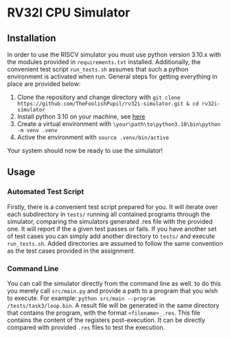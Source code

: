 # RV32I CPU Simulator

## Installation

In order to use the RISCV simulator you must use python version 3.10.x with the modules provided in `requirements.txt` installed. Additionally, the convenient test script `run_tests.sh` assumes that such a python environment is activated when run. General steps for getting everything in place are provided below:

1. Clone the repository and change directory with `git clone https://github.com/TheFoolishPupil/rv32i-simulator.git & cd rv32i-simulator`
2. Install python 3.10 on your machine, see [here](https://www.python.org/downloads/release/python-3100/)
3. Create a virtual environment with `\your\path\to\python3.10\bin\python -m venv .venv`
4. Active the environment with `source .venv/bin/active`

Your system should now be ready to use the simulator!

## Usage

### Automated Test Script

Firstly, there is a convenient test script prepared for you. It will iterate over each subdirectory in `tests/` running all contained programs through the simulator, comparing the simulators generated .res file with the provided one. It will report if the a given test passes or fails. If you have another set of test cases you can simply add another directory to `tests/` and execute `run_tests.sh`. Added directories are assumed to follow the same convention as the test cases provided in the assignment.

### Command Line

You can call the simulator directly from the command line as well. to do this you merely call `src/main.py` and provide a path to a program that you wish to execute. For example: `python src/main --program /tests/task3/loop.bin`. A result file will be generated in the same directory that contains the program, with the format `<filename>_.res`. This file contains the content of the registers post-execution. It can be directly compared with provided `.res` files to test the execution.
